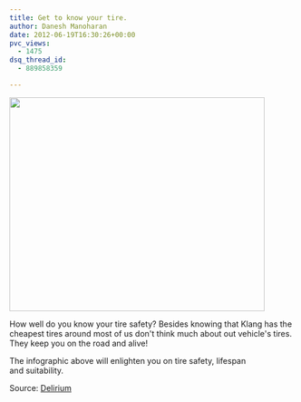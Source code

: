 ```yaml
---
title: Get to know your tire.
author: Danesh Manoharan
date: 2012-06-19T16:30:26+00:00
pvc_views:
  - 1475
dsq_thread_id:
  - 889858359

---
```

<a href="/posts/get-to-know-your-tire/534365_3761600191933_988549557_n/" rel="attachment wp-att-2530"><img loading="lazy" class="alignnone size-medium wp-image-2530" title="534365_3761600191933_988549557_n" src="/wp-content/uploads/2012/06/534365_3761600191933_988549557_n-450x377.jpg" alt="" width="450" height="377" srcset="/wp-content/uploads/2012/06/534365_3761600191933_988549557_n-450x377.jpg 450w, /wp-content/uploads/2012/06/534365_3761600191933_988549557_n.jpg 960w" sizes="(max-width: 450px) 100vw, 450px" /></a>

How well do you know your tire safety? Besides knowing that Klang has the cheapest tires around most of us don't think much about out vehicle's tires. They keep you on the road and alive!

The infographic above will enlighten you on tire safety, lifespan and suitability.

Source: [Delirium][1]

 

 [1]: http://www.abinesh.com/delirium/posts/understanding-your-tyre/